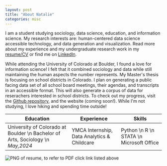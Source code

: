 ```yaml
---
layout: post
title: "About Natalie"
categories: misc
---
```


  I am a student studying sociology, data science, education, and information science. My research interests are: human-centered data science accessible technology, and data generation and visualization. Read more about my experience and my undergraduate research work in my [resume/CV](https://github.com/NatalieRMCastro/website/blob/cfe2d2667c31e982abebcdf601bc3e4e5862688e/assets/images/Natalie%20Castro%20GA%20Internship%20Resume.pdf) or find me on [LinkedIn](https://www.linkedin.com/in/natalie-rm-castro?utm_source=share&utm_campaign=share_via&utm_content=profile&utm_medium=ios_app).


  While attending the University of Colorado at Boulder, I found a love for information science! I felt that it combined sociology and data while still maintaining the human aspects the number represents. My Master's thesis is focusing on school districts in Colorado. I plan on generating a public facing data set of all school board meetings, their agendas, and transcripts in an accessible format. This will also generate a corpus of data for reserachers interested in school districts. To check out my progress, visit the [Github repository](https://github.com/CouncilDataProject/colorado-school-boards), and the website (coming soon!).  While I'm not studying, I love hiking and spending time outside! 

|__Education__|__Experience__|__Skills__|
|---|---|---|
|University of Colorado at Boulder \n Bachelor of Arts, Sociology \n _May,2024_ | YMCA Internship, Data Analytics & Childcare | Python \n R \n STATA \n Microsoft Office

<p><img src="/assets/images/website reumse.png" alt="PNG of resume, to refer to PDF click link listed above" title="Resume/CV" /></p>
